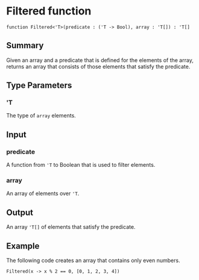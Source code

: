 # Filtered function

`function Filtered<'T>(predicate : ('T -> Bool), array : 'T[]) : 'T[]`

## Summary
Given an array and a predicate that is defined
for the elements of the array, returns an array that consists of
those elements that satisfy the predicate.

## Type Parameters
### 'T
The type of `array` elements.

## Input
### predicate
A function from `'T` to Boolean that is used to filter elements.
### array
An array of elements over `'T`.

## Output
An array `'T[]` of elements that satisfy the predicate.

## Example
The following code creates an array that contains only even numbers.
```qsharp
Filtered(x -> x % 2 == 0, [0, 1, 2, 3, 4])
```
